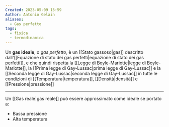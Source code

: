```yaml
---
Created: 2023-05-09 15:59
Author: Antonio Gelain
aliases:
  - Gas perfetto
tags:
  - fisica
  - termodinamica
---
```


Un **gas ideale**, o *gas perfetto*, è un [[Stato gassoso|gas]] descritto dall'[[Equazione di stato dei gas perfetti|equazione di stato dei gas perfetti]], e che quindi rispetta la [[Legge di Boyle-Mariotte|legge di Boyle-Mariotte]], la [[Prima legge di Gay-Lussac|prima legge di Gay-Lussac]] e la [[Seconda legge di Gay-Lussac|seconda legge di Gay-Lussac]] in tutte le condizioni di [[Temperatura|temperatura]], [[Densità|densità]] e [[Pressione|pressione]]

---

Un [[Gas reale|gas reale]] può essere approssimato come ideale se portato a:
- Bassa pressione
- Alta temperatura
